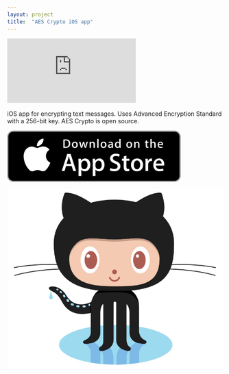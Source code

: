 ```yaml
---
layout: project
title:  "AES Crypto iOS app"
---
```


<div class='embed-container'><iframe src='http://www.youtube.com/embed/eZE3BVNuqfo?rel=0' frameborder='0' allowfullscreen></iframe></div>

iOS app for encrypting text messages. Uses Advanced Encryption Standard with a 256-bit key. AES Crypto is open source.

<a href='https://itunes.apple.com/us/app/aes-crypto/id782965050' title='Download on App Store'><img src='/image/logos/appstore_badge.png' alt='Download on App Store' class='AppStoreBadge'></a>

<a href='https://github.com/evgenyneu/aes-text-encryption-ios' title='View source on GitHub'><img src='/image/logos/octocat.jpg' alt='View source on GitHub' class='GitHubOctocatLogo'></a>